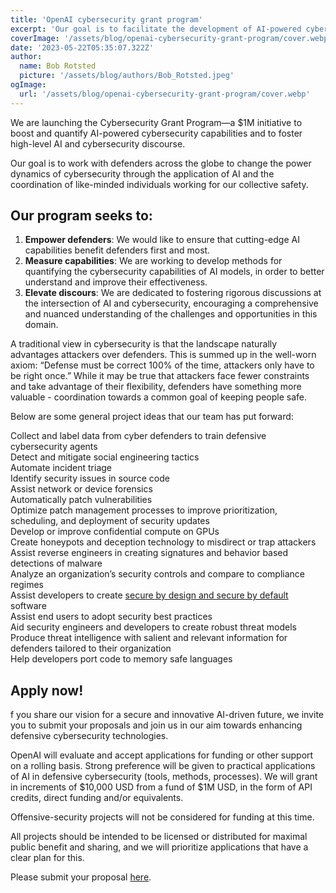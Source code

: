 ```yaml
---
title: 'OpenAI cybersecurity grant program'
excerpt: 'Our goal is to facilitate the development of AI-powered cybersecurity capabilities for defenders through grants and other support.'
coverImage: '/assets/blog/openai-cybersecurity-grant-program/cover.webp'
date: '2023-05-22T05:35:07.322Z'
author:
  name: Bob Rotsted
  picture: '/assets/blog/authors/Bob_Rotsted.jpeg'
ogImage:
  url: '/assets/blog/openai-cybersecurity-grant-program/cover.webp'
---
```


We are launching the Cybersecurity Grant Program—a $1M initiative to boost and quantify AI-powered cybersecurity capabilities and to foster high-level AI and cybersecurity discourse. 

Our goal is to work with defenders across the globe to change the power dynamics of cybersecurity through the application of AI and the coordination of like-minded individuals working for our collective safety.

## Our program seeks to:  

1. **Empower defenders**: We would like to ensure that cutting-edge AI capabilities benefit defenders first and most.  
2. **Measure capabilities**: We are working to develop methods for quantifying the cybersecurity capabilities of AI models, in order to better understand and improve their effectiveness.  
3. **Elevate discours**: We are dedicated to fostering rigorous discussions at the intersection of AI and cybersecurity, encouraging a comprehensive and nuanced understanding of the challenges and opportunities in this domain.  

A traditional view in cybersecurity is that the landscape naturally advantages attackers over defenders. This is summed up in the well-worn axiom: “Defense must be correct 100% of the time, attackers only have to be right once.” While it may be true that attackers face fewer constraints and take advantage of their flexibility, defenders have something more valuable - coordination towards a common goal of keeping people safe.  

Below are some general project ideas that our team has put forward:  

Collect and label data from cyber defenders to train defensive cybersecurity agents  
Detect and mitigate social engineering tactics  
Automate incident triage  
Identify security issues in source code  
Assist network or device forensics  
Automatically patch vulnerabilities  
Optimize patch management processes to improve prioritization, scheduling, and deployment of security updates  
Develop or improve confidential compute on GPUs  
Create honeypots and deception technology to misdirect or trap attackers  
Assist reverse engineers in creating signatures and behavior based detections of malware  
Analyze an organization’s security controls and compare to compliance regimes  
Assist developers to create [secure by design and secure by default](https://www.cisa.gov/sites/default/files/2023-04/principles_approaches_for_security-by-design-default_508_0.pdf) software  
Assist end users to adopt security best practices  
Aid security engineers and developers to create robust threat models  
Produce threat intelligence with salient and relevant information for defenders tailored to their organization  
Help developers port code to memory safe languages  

## Apply now!

f you share our vision for a secure and innovative AI-driven future, we invite you to submit your proposals and join us in our aim towards enhancing defensive cybersecurity technologies.  

OpenAI will evaluate and accept applications for funding or other support on a rolling basis. Strong preference will be given to practical applications of AI in defensive cybersecurity (tools, methods, processes). We will grant in increments of $10,000 USD from a fund of $1M USD, in the form of API credits, direct funding and/or equivalents.  

Offensive-security projects will not be considered for funding at this time.  

All projects should be intended to be licensed or distributed for maximal public benefit and sharing, and we will prioritize applications that have a clear plan for this.  

Please submit your proposal [here](https://openai.com/form/cybersecurity-grant-program).  